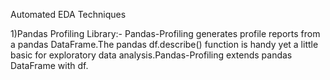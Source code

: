 Automated EDA Techniques

1)Pandas Profiling Library:-
Pandas-Profiling generates profile reports from a pandas DataFrame.The pandas df.describe() function is handy yet a little basic for exploratory data analysis.Pandas-Profiling extends pandas DataFrame with df.

